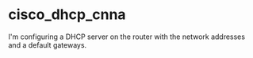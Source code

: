 # cisco_dhcp_cnna
I'm configuring a DHCP server on the router with the network addresses and a default gateways.
